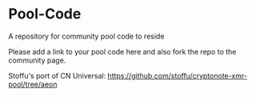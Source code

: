 # Pool-Code
A repository for community pool code to reside


Please add a link to your pool code here and also fork the repo to the community page.

Stoffu's port of CN Universal: https://github.com/stoffu/cryptonote-xmr-pool/tree/aeon

